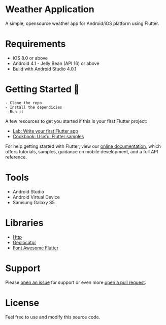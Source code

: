 # Weather Application

A simple, opensource weather app for Android/iOS platform using Flutter.

# Requirements
* iOS 8.0 or above
* Android 4.1 - Jelly Bean (API 16) or above
* Build with Android Studio 4.0.1

# Getting Started 🚀
```
- Clone the repo
- Install the dependicies
- Run it
```

A few resources to get you started if this is your first Flutter project:

- [Lab: Write your first Flutter app](https://flutter.dev/docs/get-started/codelab)
- [Cookbook: Useful Flutter samples](https://flutter.dev/docs/cookbook)

For help getting started with Flutter, view our
[online documentation](https://flutter.dev/docs), which offers tutorials,
samples, guidance on mobile development, and a full API reference.


# Tools
  * Android Studio
  * Android Virtual Device
  * Samsung Galaxy S5

# Libraries
* [Http](https://pub.dev/packages/http)
* [Geolocator](https://pub.dev/packages/geolocator)
* [Font Awesome Flutter](https://pub.dev/packages/font_awesome_flutter)

# Support
Please [open an issue](https://github.com/abdullahabbasi852/WeatherApplication/issues) for support or even more [open a pull request](https://github.com/abdullahabbasi852/WeatherApplication/pulls).

# License
Feel free to use and modify this source code.
